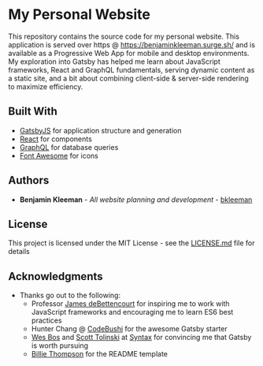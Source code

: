 # My Personal Website

This repository contains the source code for my personal website. This application is served over https @ https://benjaminkleeman.surge.sh/ and is available as a Progressive Web App for mobile and desktop environments. My exploration into Gatsby has helped me learn about JavaScript frameworks, React and GraphQL fundamentals, serving dynamic content as a static site, and a bit about combining client-side & server-side rendering to maximize efficiency.

## Built With

* [GatsbyJS](https://www.gatsbyjs.org/) for application structure and generation
* [React](https://reactjs.org/) for components
* [GraphQL](https://graphql.org/) for database queries
* [Font Awesome](https://fontawesome.com) for icons

## Authors

* **Benjamin Kleeman** - *All website planning and development* - [bkleeman](https://github.com/bkleeman)

## License

This project is licensed under the MIT License - see the [LICENSE.md](LICENSE.md) file for details

## Acknowledgments

* Thanks go out to the following: 
  * Professor [James deBettencourt](https://github.com/jdebettencourt) for inspiring me to work with JavaScript frameworks and encouraging me to learn ES6 best practices
  * Hunter Chang @ [CodeBushi](https://codebushi.com/) for the awesome Gatsby starter
  * [Wes Bos](https://github.com/wesbos) and [Scott Tolinski](https://github.com/stolinski) at [Syntax](https://syntax.fm/) for convincing me that Gatsby is worth pursuing
  * [Billie Thompson](https://github.com/PurpleBooth) for the README template
